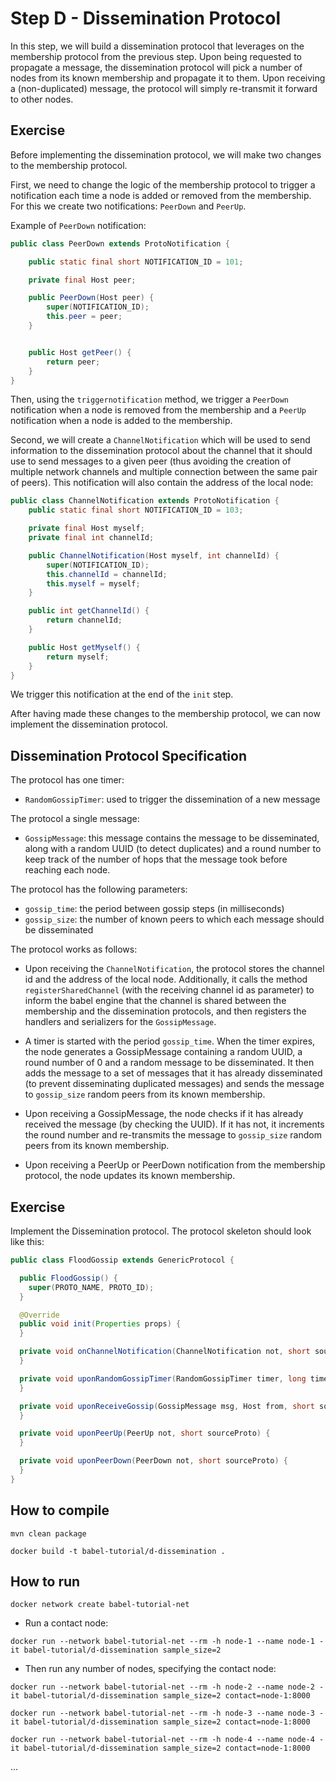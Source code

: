 # Step D - Dissemination Protocol

In this step, we will build a dissemination protocol that leverages on the membership protocol from the previous step.
Upon being requested to propagate a message, the dissemination protocol will pick a number of nodes from its known
membership and propagate it to them. Upon receiving a (non-duplicated) message, the protocol will simply re-transmit it
forward to other nodes.

## Exercise

Before implementing the dissemination protocol, we will make two changes to the membership protocol.

First, we need to change the logic of the membership protocol to trigger a
notification each time a node is added or removed from the membership. For this we create two notifications: `PeerDown`
and `PeerUp`.

Example of `PeerDown` notification:

```java
public class PeerDown extends ProtoNotification {

    public static final short NOTIFICATION_ID = 101;

    private final Host peer;

    public PeerDown(Host peer) {
        super(NOTIFICATION_ID);
        this.peer = peer;
    }


    public Host getPeer() {
        return peer;
    }
}
```

Then, using the `triggernotification` method, we trigger a `PeerDown` notification when a node is removed from the
membership and a `PeerUp` notification when a node is added to the membership.

Second, we will create a `ChannelNotification` which will be used to send information to the dissemination protocol
about the channel that it should use to send messages to a given peer (thus avoiding the creation of multiple network
channels and multiple connection between the same pair of peers). This notification will also contain the address of the
local node:

```java
public class ChannelNotification extends ProtoNotification {
    public static final short NOTIFICATION_ID = 103;

    private final Host myself;
    private final int channelId;

    public ChannelNotification(Host myself, int channelId) {
        super(NOTIFICATION_ID);
        this.channelId = channelId;
        this.myself = myself;
    }

    public int getChannelId() {
        return channelId;
    }

    public Host getMyself() {
        return myself;
    }
}
```

We trigger this notification at the end of the `init` step.

After having made these changes to the membership protocol, we can now implement the dissemination protocol.

## Dissemination Protocol Specification

The protocol has one timer:

- `RandomGossipTimer`: used to trigger the dissemination of a new message

The protocol a single message:

- `GossipMessage`: this message contains the message to be disseminated, along with a random UUID (to detect duplicates)
  and a round number to keep track of the number of hops that the message took before reaching each node.

The protocol has the following parameters:

- ``gossip_time``: the period between gossip steps (in milliseconds)
- ``gossip_size``: the number of known peers to which each message should be disseminated

The protocol works as follows:

- Upon receiving the `ChannelNotification`, the protocol stores the channel id and the address of the local node.
  Additionally, it calls the method `registerSharedChannel` (with the receiving channel id as parameter) to inform the
  babel engine that the channel is shared between
  the membership and the dissemination protocols, and then registers the handlers and serializers for
  the `GossipMessage`.

- A timer is started with the period ``gossip_time``. When the timer expires, the node generates a GossipMessage
  containing a random UUID, a round number of 0 and a random message to be disseminated. It then adds the message to a
  set of messages that it has already disseminated (to prevent disseminating duplicated messages) and sends the message
  to ``gossip_size`` random peers from its known membership.
- Upon receiving a GossipMessage, the node checks if it has already received the message (by checking the UUID). If it
  has not, it increments the round number and re-transmits the message to ``gossip_size`` random peers from its known
  membership.
- Upon receiving a PeerUp or PeerDown notification from the membership protocol, the node updates its known membership.

## Exercise

Implement the Dissemination protocol.
The protocol skeleton should look like this:

```java
public class FloodGossip extends GenericProtocol {

  public FloodGossip() {
    super(PROTO_NAME, PROTO_ID);
  }

  @Override
  public void init(Properties props) {
  }

  private void onChannelNotification(ChannelNotification not, short sourceProto) {
  }

  private void uponRandomGossipTimer(RandomGossipTimer timer, long timerId) {
  }

  private void uponReceiveGossip(GossipMessage msg, Host from, short sourceProto, int channelId) {
  }

  private void uponPeerUp(PeerUp not, short sourceProto) {
  }

  private void uponPeerDown(PeerDown not, short sourceProto) {
  }
}
```

## How to compile

``mvn clean package``

``docker build -t babel-tutorial/d-dissemination .``

## How to run

``docker network create babel-tutorial-net``

- Run a contact node:

``docker run --network babel-tutorial-net --rm -h node-1 --name node-1 -it babel-tutorial/d-dissemination sample_size=2``

- Then run any number of nodes, specifying the contact node:

``docker run --network babel-tutorial-net --rm -h node-2 --name node-2 -it babel-tutorial/d-dissemination sample_size=2 contact=node-1:8000``

``docker run --network babel-tutorial-net --rm -h node-3 --name node-3 -it babel-tutorial/d-dissemination sample_size=2 contact=node-1:8000``

``docker run --network babel-tutorial-net --rm -h node-4 --name node-4 -it babel-tutorial/d-dissemination sample_size=2 contact=node-1:8000``

...

